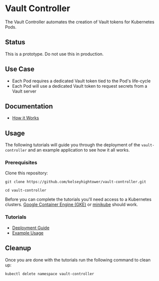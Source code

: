 # Vault Controller

The Vault Controller automates the creation of Vault tokens for Kubernetes Pods.

## Status

This is a prototype. Do not use this in production.

## Use Case

* Each Pod requires a dedicated Vault token tied to the Pod's life-cycle
* Each Pod will use a dedicated Vault token to request secrets from a Vault server

## Documentation

* [How it Works](docs/how-it-works.md)

## Usage

The following tutorials will guide you through the deployment of the `vault-controller` and an example application to see how it all works.

### Prerequisites

Clone this repository:

```
git clone https://github.com/kelseyhightower/vault-controller.git
```

```
cd vault-controller
```

Before you can complete the tutorials you'll need access to a Kubernetes clusters. [Google Container Engine (GKE)](https://cloud.google.com/container-engine/) or [minikube](https://github.com/kubernetes/minikube) should work.

### Tutorials

* [Deployment Guide](docs/deployment-guide.md)
* [Example Usage](docs/example-usage.md)

## Cleanup

Once you are done with the tutorials run the following command to clean up:

```
kubectl delete namespace vault-controller
```
